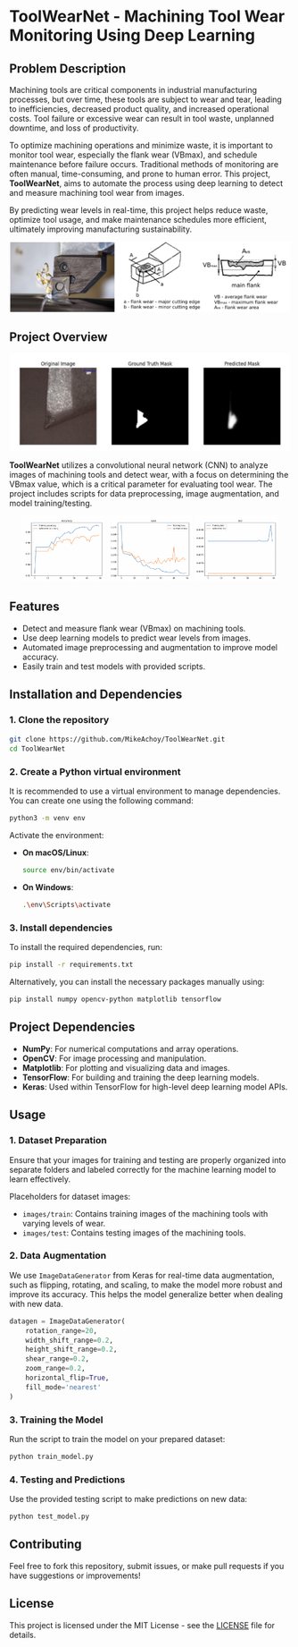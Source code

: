 
# ToolWearNet - Machining Tool Wear Monitoring Using Deep Learning

## Problem Description

Machining tools are critical components in industrial manufacturing processes, but over time, these tools are subject to wear and tear, leading to inefficiencies, decreased product quality, and increased operational costs. Tool failure or excessive wear can result in tool waste, unplanned downtime, and loss of productivity.

To optimize machining operations and minimize waste, it is important to monitor tool wear, especially the flank wear (VBmax), and schedule maintenance before failure occurs. Traditional methods of monitoring are often manual, time-consuming, and prone to human error. This project, **ToolWearNet**, aims to automate the process using deep learning to detect and measure machining tool wear from images.

By predicting wear levels in real-time, this project helps reduce waste, optimize tool usage, and make maintenance schedules more efficient, ultimately improving manufacturing sustainability.

![Machining Tool Wear](README_images/Introduction.png)

## Project Overview

![Actual Model Wear Segmentation Results](README_images/Results.png)

**ToolWearNet** utilizes a convolutional neural network (CNN) to analyze images of machining tools and detect wear, with a focus on determining the VBmax value, which is a critical parameter for evaluating tool wear. The project includes scripts for data preprocessing, image augmentation, and model training/testing.

<p align="center">
  <img src="README_images/Results/Accuracy.png" alt="Accuracy Chart" width="30%">
  <img src="README_images/Results/Loss.png" alt="Loss Chart" width="30%">
  <img src="README_images/Results/IoU.png" alt="IoU Chart" width="30%">
</p>

## Features

- Detect and measure flank wear (VBmax) on machining tools.
- Use deep learning models to predict wear levels from images.
- Automated image preprocessing and augmentation to improve model accuracy.
- Easily train and test models with provided scripts.

## Installation and Dependencies

### 1. Clone the repository

```bash
git clone https://github.com/MikeAchoy/ToolWearNet.git
cd ToolWearNet
```

### 2. Create a Python virtual environment

It is recommended to use a virtual environment to manage dependencies. You can create one using the following command:

```bash
python3 -m venv env
```

Activate the environment:

- **On macOS/Linux**:

    ```bash
    source env/bin/activate
    ```

- **On Windows**:

    ```bash
    .\env\Scripts\activate
    ```

### 3. Install dependencies

To install the required dependencies, run:

```bash
pip install -r requirements.txt
```

Alternatively, you can install the necessary packages manually using:

```bash
pip install numpy opencv-python matplotlib tensorflow
```

## Project Dependencies

- **NumPy**: For numerical computations and array operations.
- **OpenCV**: For image processing and manipulation.
- **Matplotlib**: For plotting and visualizing data and images.
- **TensorFlow**: For building and training the deep learning models.
- **Keras**: Used within TensorFlow for high-level deep learning model APIs.


## Usage

### 1. Dataset Preparation

Ensure that your images for training and testing are properly organized into separate folders and labeled correctly for the machine learning model to learn effectively.

Placeholders for dataset images:
- `images/train`: Contains training images of the machining tools with varying levels of wear.
- `images/test`: Contains testing images of the machining tools.

### 2. Data Augmentation

We use `ImageDataGenerator` from Keras for real-time data augmentation, such as flipping, rotating, and scaling, to make the model more robust and improve its accuracy. This helps the model generalize better when dealing with new data.

```python
datagen = ImageDataGenerator(
    rotation_range=20,
    width_shift_range=0.2,
    height_shift_range=0.2,
    shear_range=0.2,
    zoom_range=0.2,
    horizontal_flip=True,
    fill_mode='nearest'
)
```

### 3. Training the Model

Run the script to train the model on your prepared dataset:

```bash
python train_model.py
```

### 4. Testing and Predictions

Use the provided testing script to make predictions on new data:

```bash
python test_model.py
```

## Contributing

Feel free to fork this repository, submit issues, or make pull requests if you have suggestions or improvements!

## License

This project is licensed under the MIT License - see the [LICENSE](LICENSE) file for details.
